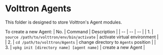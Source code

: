 # Volttron Agents

This folder is designed to store Volttron's Agent modules.

To create a new Agent:
| No. | Command | Description |
| -- | -- | -- |
| 1. | `source /path/to/volttron/env/bin/activate` | activate virtual environment |
| 2. | `cd /path/to/volttron/Agents` | change directory to `Agents` position |
| 3. | `vpkg init [directory name] [agent name]` | create a new Agent |
